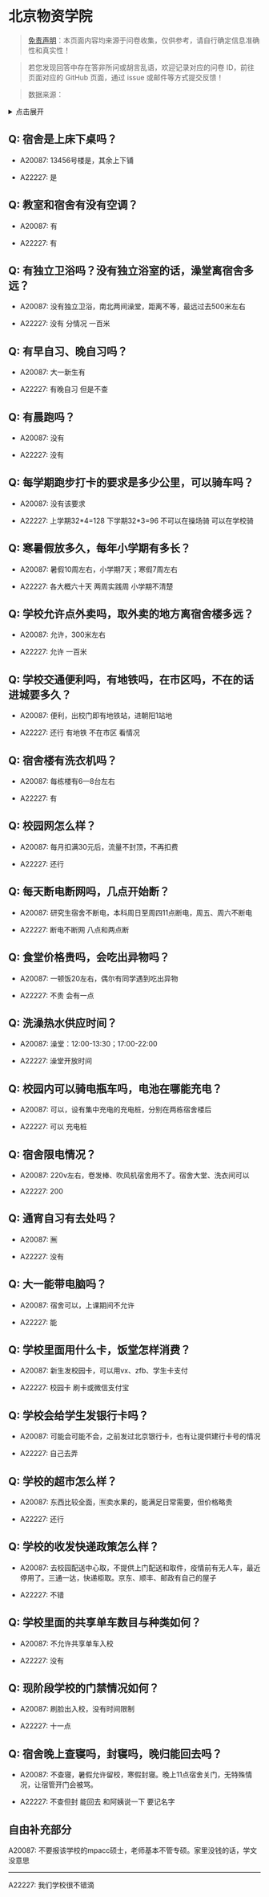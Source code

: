 # 北京物资学院

> [免责声明](https://colleges.chat/#_3)：本页面内容均来源于问卷收集，仅供参考，请自行确定信息准确性和真实性！

> 若您发现回答中存在答非所问或胡言乱语，欢迎记录对应的问卷 ID，前往页面对应的 GitHub 页面，通过 issue 或邮件等方式提交反馈！

> 数据来源：

<details><summary>点击展开</summary>
<ul>
<li>A20087: 匿名 (2023 年 06 月)</li>
<li>A22227: 匿名 (2024 年 06 月)</li>
</ul>
</details>

## Q: 宿舍是上床下桌吗？

- A20087: 13456号楼是，其余上下铺

- A22227: 是

## Q: 教室和宿舍有没有空调？

- A20087: 有

- A22227: 有

## Q: 有独立卫浴吗？没有独立浴室的话，澡堂离宿舍多远？

- A20087: 没有独立卫浴，南北两间澡堂，距离不等，最远过去500米左右

- A22227: 没有 分情况 一百米

## Q: 有早自习、晚自习吗？

- A20087: 大一新生有

- A22227: 有晚自习 但是不查

## Q: 有晨跑吗？

- A20087: 没有

- A22227: 没有

## Q: 每学期跑步打卡的要求是多少公里，可以骑车吗？

- A20087: 没有该要求

- A22227: 上学期32\*4=128 下学期32\*3=96 不可以在操场骑 可以在学校骑

## Q: 寒暑假放多久，每年小学期有多长？

- A20087: 暑假10周左右，小学期7天；寒假7周左右

- A22227: 各大概六十天 两周实践周 小学期不清楚

## Q: 学校允许点外卖吗，取外卖的地方离宿舍楼多远？

- A20087: 允许，300米左右

- A22227: 允许 一百米

## Q: 学校交通便利吗，有地铁吗，在市区吗，不在的话进城要多久？

- A20087: 便利，出校门即有地铁站，进朝阳1站地

- A22227: 还行 有地铁 不在市区 看情况

## Q: 宿舍楼有洗衣机吗？

- A20087: 每栋楼有6—8台左右

- A22227: 有

## Q: 校园网怎么样？

- A20087: 每月扣满30元后，流量不封顶，不再扣费

- A22227: 还行

## Q: 每天断电断网吗，几点开始断？

- A20087: 研究生宿舍不断电，本科周日至周四11点断电，周五、周六不断电

- A22227: 断电不断网 八点和两点断

## Q: 食堂价格贵吗，会吃出异物吗？

- A20087: 一顿饭20左右，偶尔有同学遇到吃出异物

- A22227: 不贵 会有一点

## Q: 洗澡热水供应时间？

- A20087: 澡堂：12:00-13:30；17:00-22:00

- A22227: 澡堂开放时间

## Q: 校园内可以骑电瓶车吗，电池在哪能充电？

- A20087: 可以，设有集中充电的充电桩，分别在两栋宿舍楼后

- A22227: 可以 充电桩

## Q: 宿舍限电情况？

- A20087: 220v左右，卷发棒、吹风机宿舍用不了。宿舍大堂、洗衣间可以

- A22227: 200

## Q: 通宵自习有去处吗？

- A20087: 🈚️

- A22227: 没有

## Q: 大一能带电脑吗？

- A20087: 宿舍可以，上课期间不允许

- A22227: 能

## Q: 学校里面用什么卡，饭堂怎样消费？

- A20087: 新生发校园卡，可以用vx、zfb、学生卡支付

- A22227: 校园卡 刷卡或微信支付宝

## Q: 学校会给学生发银行卡吗？

- A20087: 可能会可能不会，之前发过北京银行卡，也有让提供建行卡号的情况

- A22227: 自己去弄

## Q: 学校的超市怎么样？

- A20087: 东西比较全面，🈶️卖水果的，能满足日常需要，但价格略贵

- A22227: 还行

## Q: 学校的收发快递政策怎么样？

- A20087: 去校园配送中心取，不提供上门配送和取件，疫情前有无人车，最近停用了。三通一达，快递柜取。京东、顺丰、邮政有自己的屋子

- A22227: 不错

## Q: 学校里面的共享单车数目与种类如何？

- A20087: 不允许共享单车入校

- A22227: 没有

## Q: 现阶段学校的门禁情况如何？

- A20087: 刷脸出入校，没有时间限制

- A22227: 十一点

## Q: 宿舍晚上查寝吗，封寝吗，晚归能回去吗？

- A20087: 不查寝，暑假允许留校，寒假封寝。晚上11点宿舍关门，无特殊情况，让宿管开门会被骂。

- A22227: 不查但封 能回去 和阿姨说一下 要记名字

## 自由补充部分

A20087: 不要报该学校的mpacc硕士，老师基本不管专硕。家里没钱的话，学文没意思

***

A22227: 我们学校很不错滴